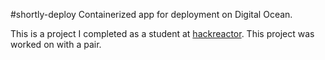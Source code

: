 #shortly-deploy
Containerized app for deployment on Digital Ocean.

This is a project I completed as a student at [hackreactor](http://hackreactor.com). This project was worked on with a pair.
